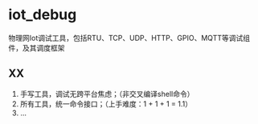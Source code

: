 # iot_debug
物理网Iot调试工具，包括RTU、TCP、UDP、HTTP、GPIO、MQTT等调试组件，及其调度框架


## XX
1. 手写工具，调试无跨平台焦虑；（非交叉编译shell命令）
2. 所有工具，统一命令接口；（上手难度：1 + 1 + 1 = 1.1）
3. ...
